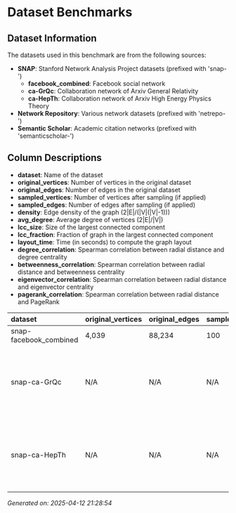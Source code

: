 # Dataset Benchmarks

## Dataset Information

The datasets used in this benchmark are from the following sources:

- **SNAP**: Stanford Network Analysis Project datasets (prefixed with 'snap-')
  - **facebook_combined**: Facebook social network
  - **ca-GrQc**: Collaboration network of Arxiv General Relativity
  - **ca-HepTh**: Collaboration network of Arxiv High Energy Physics Theory
- **Network Repository**: Various network datasets (prefixed with 'netrepo-')
- **Semantic Scholar**: Academic citation networks (prefixed with 'semanticscholar-')

## Column Descriptions

- **dataset**: Name of the dataset
- **original_vertices**: Number of vertices in the original dataset
- **original_edges**: Number of edges in the original dataset
- **sampled_vertices**: Number of vertices after sampling (if applied)
- **sampled_edges**: Number of edges after sampling (if applied)
- **density**: Edge density of the graph (2|E|/(|V|(|V|-1)))
- **avg_degree**: Average degree of vertices (2|E|/|V|)
- **lcc_size**: Size of the largest connected component
- **lcc_fraction**: Fraction of graph in the largest connected component
- **layout_time**: Time (in seconds) to compute the graph layout
- **degree_correlation**: Spearman correlation between radial distance and degree centrality
- **betweenness_correlation**: Spearman correlation between radial distance and betweenness centrality
- **eigenvector_correlation**: Spearman correlation between radial distance and eigenvector centrality
- **pagerank_correlation**: Spearman correlation between radial distance and PageRank

| dataset                | original_vertices   | original_edges   | sampled_vertices   | sampled_edges   | density   | avg_degree   | lcc_size   | lcc_fraction   | layout_time   | degree_correlation   | betweenness_correlation   | eigenvector_correlation   | pagerank_correlation   | error                                                                 |
|:-----------------------|:--------------------|:-----------------|:-------------------|:----------------|:----------|:-------------|:-----------|:---------------|:--------------|:---------------------|:--------------------------|:--------------------------|:-----------------------|:----------------------------------------------------------------------|
| snap-facebook_combined | 4,039               | 88,234           | 100                | 64              | 0.0129    | 1.2800       | 9.0000     | 0.0900         | 1.59s         | 0.699                | 0.502                     | 0.256                     | 0.725                  | nan                                                                   |
| snap-ca-GrQc           | N/A                 | N/A              | N/A                | N/A             | N/A       | N/A          | N/A        | N/A            | N/A           | N/A                  | N/A                       | N/A                       | N/A                    | Too many indices: 1-dimensional array indexed with 2 regular indices. |
| snap-ca-HepTh          | N/A                 | N/A              | N/A                | N/A             | N/A       | N/A          | N/A        | N/A            | N/A           | N/A                  | N/A                       | N/A                       | N/A                    | Too many indices: 1-dimensional array indexed with 2 regular indices. |


*Generated on: 2025-04-12 21:28:54*